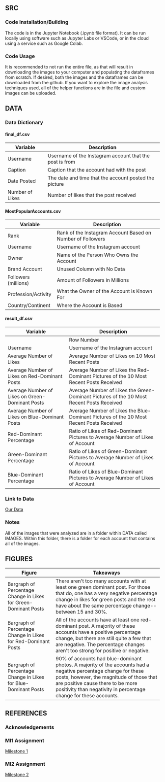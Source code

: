## SRC

### Code Installation/Building

The code is in the Jupyter Notebook (.ipynb file format). It can be run locally using software such as Jupyter Labs or VSCode, or in the cloud using a service such as Google Colab.

### Code Usage

It is recommended to not run the entire file, as that will result in downloading the images to your computer and populating the dataframes from scratch. If desired, both the images and the dataframes can be downloaded from the github. If you want to explore the image analysis techniques used, all of the helper functions are in the file and custom images can be uploaded.

## DATA

### Data Dictionary

#### final_df.csv
| Variable | Description |
| -------- | ----------- |
| Username | Username of the Instagram account that the post is from |
| Caption | Caption that the account had with the post |
| Date Posted | The date and time that the account posted the picture |
| Number of Likes | Number of likes that the post received |

#### MostPopularAccounts.csv
| Variable | Description |
| -------- | ----------- |
| Rank | Rank of the Instagram Account Based on Number of Followers |
| Username | Username of the Instagram account |
| Owner | Name of the Person Who Owns the Account |
| Brand Account | Unused Column with No Data |
| Followers (millions) | Amount of Followers in Millions |
| Profession/Activity | What the Owner of the Account is Known For |
| Country/Continent | Where the Account is Based |

#### result_df.csv
| Variable | Description |
| -------- | ----------- |
|  | Row Number |
| Username | Username of the Instagram account |
| Average Number of Likes | Average Number of Likes on 10 Most Recent Posts |
| Average Number of Likes on Red-Dominant Posts | Average Number of Likes the Red-Dominant Pictures of the 10 Most Recent Posts Received |
| Average Number of Likes on Green-Dominant Posts | Average Number of Likes the Green-Dominant Pictures of the 10 Most Recent Posts Received |
| Average Number of Likes on Blue-Dominant Posts | Average Number of Likes the Blue-Dominant Pictures of the 10 Most Recent Posts Received |
| Red-Dominant Percentage | Ratio of Likes of Red-Dominant Pictures to Average Number of Likes of Account |
| Green-Dominant Percentage | Ratio of Likes of Green-Dominant Pictures to Average Number of Likes of Account |
| Blue-Dominant Percentage | Ratio of Likes of Blue-Dominant Pictures to Average Number of Likes of Account |

### Link to Data
[Our Data](https://github.com/jnm9aba/DS4002Project2/tree/main/DATA)

### Notes
All of the images that were analyzed are in a folder within DATA called IMAGES. Within this folder, there is a folder for each account that contains all of the images.

## FIGURES
| Figure | Takeaways |
| -------- | ----------- |
| Bargraph of Percentage Change in Likes for Green-Dominant Posts  | There aren't too many accounts with at least one green dominant post. For those that do, one has a very negative percentage change in likes for green posts and the rest have about the same percentage change--between 15 and 30%. |
| Bargraph of Percentage Change in Likes for Red-Dominant Posts | All of the accounts have at least one red-dominant post. A majority of these accounts have a positive percentage change, but there are still quite a few that are negative. The percentage changes aren't too strong for positive or negative. |
| Bargraph of Percentage Change in Likes for Blue-Dominant Posts | 90% of accounts had blue-dominant photos. A majority of the accounts had a negative percentage change for these posts, however, the magnitude of those that are positive cause there to be more positivity than negativity in percentage change for these accounts. |

## REFERENCES

### Acknowledgements

### MI1 Assignment
[Milestone 1](https://docs.google.com/document/d/15haxigBHvCb8rI7tktmQFV64L9-oW4imXrP1yVX8IdY/edit?usp=sharing)

### MI2 Assignment
[Milestone 2](https://docs.google.com/document/d/1yAlrMrNyQZG4u_CxR5IqKfujadzdsb7uWFDpjmyYKuo/edit?usp=sharing)


